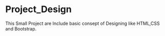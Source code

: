 # Project_Design

This Small Project are Include basic consept of Designing like HTML,CSS and Bootstrap.
